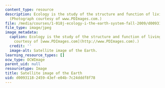 ```yaml
---
content_type: resource
description: Ecology is the study of the structure and function of living systems.
  (Photograph courtesy of www.PDImages.com.)
file: /media/courses/1-018j-ecology-i-the-earth-system-fall-2009/d0093118245943efe04b7c24dddf8f78_1-018jf09-th.jpg
file_type: image/jpeg
image_metadata:
  caption: Ecology is the study of the structure and function of living systems. (Photograph
    courtesy of [www.PDImages.com](http://www.PDImages.com).)
  credit: ''
  image-alt: Satellite image of the Earth.
learning_resource_types: []
ocw_type: OCWImage
parent_uid: null
resourcetype: Image
title: Satellite image of the Earth
uid: d0093118-2459-43ef-e04b-7c24dddf8f78
---
```

